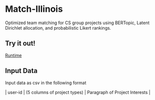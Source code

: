 # Match-Illinois

Optimized team matching for CS group projects using BERTopic, Latent Dirichlet allocation, and probabilistic Likert rankings. 

## Try it out!

[Runtime](https://matchillinois.streamlit.app/)

## Input Data

Input data as csv in the following format

| user-id | (5 columns of project types) | Paragraph of Project Interests | 
